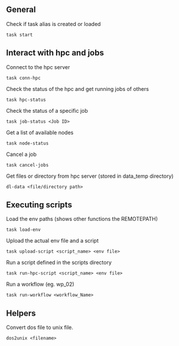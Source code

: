 ## General

Check if task alias is created or loaded

`task start`

## Interact with hpc and jobs

Connect to the hpc server

`task conn-hpc`

Check the status of the hpc and get running jobs of others

`task hpc-status`

Check the status of a specific job

`task job-status <Job ID>`

Get a list of available nodes

`task node-status`

Cancel a job

`task cancel-jobs`

Get files or directory from hpc server (stored in data_temp directory)

`dl-data <file/directory path>`

## Executing scripts
Load the env paths (shows other functions the REMOTEPATH)

`task load-env`

Upload the actual env file and a script

`task upload-script <script_name> <env file>`

Run a script defined in the scripts directory

`task run-hpc-script <script_name> <env file>`

Run a workflow (eg. wp_02)

`task run-workflow <workflow_Name>`

## Helpers

Convert dos file to unix file.  

`dos2unix <filename>`